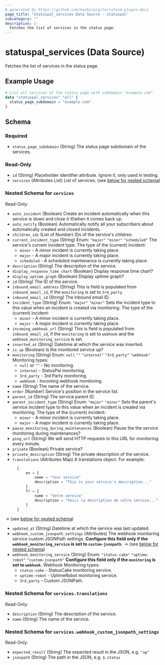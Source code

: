 ```yaml
---
# generated by https://github.com/hashicorp/terraform-plugin-docs
page_title: "statuspal_services Data Source - statuspal"
subcategory: ""
description: |-
  Fetches the list of services in the status page.
---
```


# statuspal_services (Data Source)

Fetches the list of services in the status page.

## Example Usage

```terraform
# List all services of the status page with subdomain "example-com".
data "statuspal_services" "all" {
  status_page_subdomain = "example-com"
}
```

<!-- schema generated by tfplugindocs -->
## Schema

### Required

- `status_page_subdomain` (String) The status page subdomain of the services.

### Read-Only

- `id` (String) Placeholder identifier attribute. Ignore it, only used in testing.
- `services` (Attributes List) List of services. (see [below for nested schema](#nestedatt--services))

<a id="nestedatt--services"></a>
### Nested Schema for `services`

Read-Only:

- `auto_incident` (Boolean) Create an incident automatically when this service is down and close it if/when it comes back up.
- `auto_notify` (Boolean) Automatically notify all your subscribers about automatically created and closed incidents.
- `children_ids` (List of Number) IDs of the service's children.
- `current_incident_type` (String) Enum: `"major"` `"minor"` `"scheduled"`
  The service's current incident type.
  The type of the (current) incident:
  - `minor` - A minor incident is currently taking place.
  - `major` - A major incident is currently taking place.
  - `scheduled` - A scheduled maintenance is currently taking place.
- `description` (String) The description of the service.
- `display_response_time_chart` (Boolean) Display response time chart?
- `display_uptime_graph` (Boolean) Display uptime graph?
- `id` (String) The ID of the service.
- `inbound_email_address` (String) This is field is populated from `inbound_email_id`, if the `monitoring` is set to `3rd_party`.
- `inbound_email_id` (String) The inbound email ID.
- `incident_type` (String) Enum: `"major"` `"minor"`
  Sets the incident type to this value when an incident is created via monitoring.
  The type of the (current) incident:
  - `minor` - A minor incident is currently taking place.
  - `major` - A major incident is currently taking place.
- `incoming_webhook_url` (String) This is field is populated from `inbound_email_id`, if the `monitoring` is set to `webhook` and the `webhook_monitoring_service` is set.
- `inserted_at` (String) Datetime at which the service was inserted.
- `is_up` (Boolean) Is the monitored service up?
- `monitoring` (String) Enum: `null` `""` `"internal"` `"3rd_party"` `"webhook"`
  Monitoring types:
  - `null` or `""` - No monitoring.
  - `internal` - StatusPal monitoring.
  - `3rd_party` - 3rd Party monitoring.
  - `webhook` - Incoming webhook monitoring.
- `name` (String) The name of the service.
- `order` (Number) Service's position in the service list.
- `parent_id` (String) The service parent ID.
- `parent_incident_type` (String) Enum: `"major"` `"minor"`
  Sets the parent's service incident type to this value when an incident is created via monitoring.
  The type of the (current) incident:
  - `minor` - A minor incident is currently taking place.
  - `major` - A major incident is currently taking place.
- `pause_monitoring_during_maintenances` (Boolean) Pause the the service monitoring during maintenances?
- `ping_url` (String) We will send HTTP requests to this URL for monitoring every minute.
- `private` (Boolean) Private service?
- `private_description` (String) The private description of the service.
- `translations` (Attributes Map) A translations object. For example:
  ```terraform
	{
		en = {
			name = "Your service"
			description = "This is your service's description..."
		}
		fr = {
			name = "Votre service"
			description = "Voici la description de votre service..."
		}
	}
  ```
→ (see [below for nested schema](#nestedatt--services--translations))
- `updated_at` (String) Datetime at which the service was last updated.
- `webhook_custom_jsonpath_settings` (Attributes) The webhook monitoring service custom JSONPath settings.
  **Configure this field only if the `webhook_monitoring_service` is set to `custom-jsonpath`.**
→ (see [below for nested schema](#nestedatt--services--webhook_custom_jsonpath_settings))
- `webhook_monitoring_service` (String) Enum: `"status-cake"` `"uptime-robot"` `"custom-jsonpath"`
  **Configure this field only if the `monitoring` is set to `webhook`.**
  Webhook Monitoring types:
  - `status-cake` - StatusCake monitoring service.
  - `uptime-robot` - UptimeRobot monitoring service.
  - `3rd_party` - Custom JSONPath.

<a id="nestedatt--services--translations"></a>
### Nested Schema for `services.translations`

Read-Only:

- `description` (String) The description of the service.
- `name` (String) The name of the service.


<a id="nestedatt--services--webhook_custom_jsonpath_settings"></a>
### Nested Schema for `services.webhook_custom_jsonpath_settings`

Read-Only:

- `expected_result` (String) The expected result in the JSON, e.g. `"up"`
- `jsonpath` (String) The path in the JSON, e.g. `$.status`
